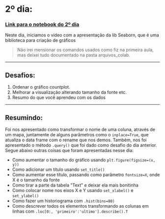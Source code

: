 # 2º dia:
### [Link para o notebook do 2º dia](https://github.com/BEp0/imersaodados3/blob/main/arquivos_calab/dia2.ipynb)

Neste dia, iniciamos o vídeo com a apresentação da lib Seaborn, que é uma biblioteca para criação de gráficos

> Não irei mensionar os comandos usados como fiz na primeira aula, mas deixei tudo documentado na pasta arquivos_colab.

---

## Desafios:
1. Ordenar o gráfico countplot.
2. Melhorar a visualização alterando tamanho da fonte etc.
3. Resumo do que você aprendeu com os dados

---

## Resumindo:
Foi nos apresentado como transformar o nome de uma coluna, através de um mapa,
 juntamente de alguns parâmetros como o `inplace=True`, 
 que atualiza o data frame com o rename que nos demos.
Também, nos foi apresentado o método `.query()` que foi dado como desafio do dia anterior. Segue abaixo outras coisas que foram apresentadas nesse dia:

- Como aumentar o tamanho do gráfico usando `plt.figure(figsize=(x, y))`
- Como adicionar um título usando `set_title()`
- Como aumentar esse título, passando como parâmetro `fontsize=X`, onde X é o tamanho da fonte
- Como tirar a parte da tabela "Text" e deixar ela mais bonitinha
- Como colocar nome nos eixos X e Y usando `set_xlabel()` e `set_ylabel()`
- Como fazer um historiograma com `.hist(bins=80)`
- Como descrever todos os elementos transformando as colunas em linhas com `.loc[0:, 'primeiro':'ultimo'].describe().T`

